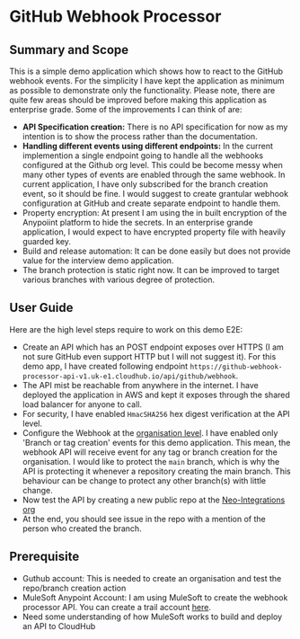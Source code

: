 # GitHub Webhook Processor

## Summary and Scope

This is a simple demo application which shows how to react to the GitHub webhook events. For the simplicity I have kept the application as minimum as possible to demonstrate only the functionality. Please note, there are quite few areas should be improved before making this application as enterprise grade. Some of the improvements I can think of are:
 - <b>API Specification creation:</b> There is no API specification for now as my intention is to show the process rather than the documentation.
 - <b>Handling different events  using different endpoints:</b> In the current implemention a single endpoint going to handle all the webhooks configured at the Github org level. This could be become messy when many other types of events are enabled through the same webhook. In current application, I have only subscribed for the branch creation event, so it should be fine. I would suggest to create grantular webhook configuration at GitHub and create separate endpoint to handle them.
 - Property encryption: At present I am using the in built encryption of the Anypoiint platform to hide the secrets. In an enterprise grande application, I would expect to have encrypted property file with heavily guarded key.
 - Build and release automation: It can be done easily but does not provide value for the interview demo application.
 - The branch protection is static right now. It can be improved to target various branches with various degree of protection.


## User Guide

Here are the high level steps require to work on this demo E2E:
- Create an API which has an POST endpoint exposes over HTTPS (I am not sure GitHub even support HTTP but I will not suggest it). For this demo app, I have created following endpoint `https://github-webhook-processor-api-v1.uk-e1.cloudhub.io/api/github/webhook`.
- The API mist be reachable from anywhere in the internet. I have deployed the application in AWS and kept it exposes through the shared load balancer for anyone to call.
- For security, I have enabled `HmacSHA256` hex digest verification at the API level.
- Configure the Webhook at the [organisation level](https://docs.github.com/en/rest/reference/orgs#webhooks). I have enabled only 'Branch or tag creation' events for this demo application. This mean, the webhook API will receive event for any tag or branch creation for the organisation. I would like to protect the `main` branch, which is why the API is protecting it whenever a repository creating the main branch. This behaviour can be change to protect any other branch(s) with little change.
- Now test the API by creating a new public repo at the [Neo-Integrations org](https://github.com/organizations/Neo-Integrations/)
- At the end, you should see issue in the repo with a mention of the person who created the branch.

## Prerequisite

- Guthub account: This is needed to create an organisation and test the repo/branch creation action
- MuleSoft Anypoint Account: I am using MuleSoft to create the webhook processor API. You can create a trail account [here](https://anypoint.mulesoft.com/login/signup).
- Need some understanding of how MuleSoft works to build and deploy an API to CloudHub
